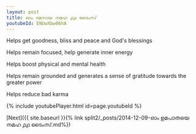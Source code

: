 ```yaml
---
layout: post
title: ഓം ദമനായ നമഹ ൧൧ ടൈംസ്
youtubeId: ENUwXbw06hA
---
```

 
 
Helps get goodness, bliss and peace and God's blessings
 
Helps remain focused, help generate inner energy 
 
Helps boost physical and mental health 
 
Helps remain grounded and generates a sense of gratitude towards the greater power 
 
Helps reduce bad karma
 
 
 
 


{% include youtubePlayer.html id=page.youtubeId %}
 
[Next]({{ site.baseurl }}{% link  split2/_posts/2014-12-09-ഓം ഉമപാതയെ നമഹ ൧൧ ടൈംസ്.md%})
 
